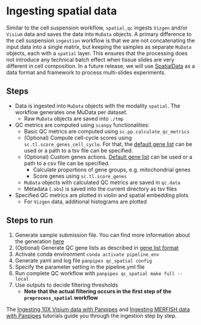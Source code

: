 Ingesting spatial data
========================


Similar to the cell suspension workflow, `spatial_qc` ingests `Vizgen` and/or `Visium` data and saves the data into `MuData` objects. 
A primary difference to the cell suspension `ingestion` workflow is that we are not concatenating the input data into a single matrix, but keeping the samples as separate `MuData` objects, each with a `spatial` layer. This ensures that the processing does not introduce any technical batch effect when tissue slides are very different in cell composition. In a future release, we will use [SpatialData](https://spatialdata.scverse.org/en/latest/tutorials/notebooks/notebooks.html) as a data format and framework to process multi-slides experiments.
 

## Steps

- Data is ingested into `MuData` objects with the modality `spatial`. The workflow generates one MuData per dataset.
    - Raw `MuData` objects are saved into `./tmp`
- QC metrics are computed using `scanpy` functionalities: 
    - Basic QC metrics are computed using `sc.pp.calculate_qc_metrics`
    - (Optional) Compute cell-cycle scores using `sc.tl.score_genes_cell_cycle`. For that, the [default gene list](../../panpipes/resources/cell_cycle_genes.tsv) can be used or a path to a tsv file can be specified. 
    - (Optional) Custom genes actions. [Default gene list](../../panpipes/resources/qc_genelist_1.0.csv) can be used or a path to a csv file can be specified. 
        - Calculate proportions of gene groups, e.g. mitochondrial genes
        - Score genes using `sc.tl.score_genes`
    - `MuData` objects with calculated QC metrics are saved in `qc.data`
    - Metadata (`.obs`) is saved into the current directory as tsv files
- Specified QC metrics are plotted in violin and spatial embedding plots
    - For `Vizgen` data, additional histograms are plotted 




## Steps to run 

1.  Generate sample submission file. You can find more information about the generation [here](../usage/setup_for_spatial_workflows.md)
2.  (Optional) Generate QC gene lists as described in [gene list format](../usage/gene_list_format.md)
3.  Activate conda environment `conda activate pipeline_env`
4.  Generate yaml and log file `panpipes qc_spatial config`
5.  Specify the parameter setting in the pipeline.yml file
6.  Run complete QC workflow with `panpipes qc_spatial make full --local`
7.  Use outputs to decide filtering thresholds
    -   **Note that the actual filtering occurs in the first step of the `preprocess_spatial` workflow**


The [Ingesting 10X Visium data with Panpipes](https://panpipes-tutorials.readthedocs.io/en/latest/ingesting_visium_data/Ingesting_visium_data_with_panpipes.html) and [Ingesting MERFISH data with Panpipes](https://panpipes-tutorials.readthedocs.io/en/latest/ingesting_merfish_data/Ingesting_merfish_data_with_panpipes.html) tutorials guide you through the ingestion step by step. 



